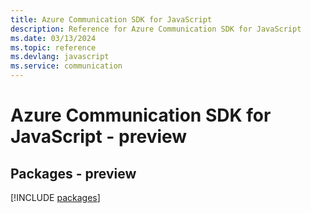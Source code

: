 ```yaml
---
title: Azure Communication SDK for JavaScript
description: Reference for Azure Communication SDK for JavaScript
ms.date: 03/13/2024
ms.topic: reference
ms.devlang: javascript
ms.service: communication
---
```

# Azure Communication SDK for JavaScript - preview
## Packages - preview
[!INCLUDE [packages](communication-index.md)]